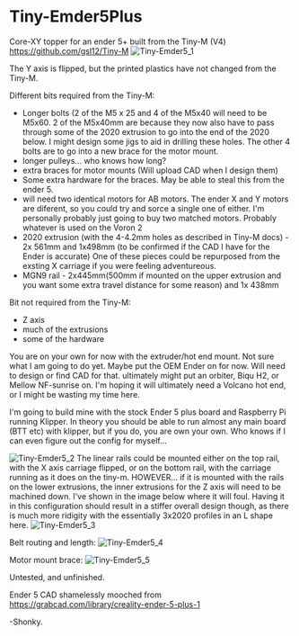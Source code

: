 

# Tiny-Emder5Plus
Core-XY topper for an ender 5+ built from the Tiny-M (V4) https://github.com/gsl12/Tiny-M 
![Tiny-Emder5_1](https://user-images.githubusercontent.com/88253304/128261054-d3563549-79d8-4654-bcef-58df6ae0884f.png)

The Y axis is flipped, but the printed plastics have not changed from the Tiny-M. 

Different bits required from the Tiny-M:
* Longer bolts (2 of the M5 x 25 and 4 of the M5x40 will need to be M5x60. 2 of the M5x40mm are because they now also have to pass through some of the 2020 extrusion to go into the end of the 2020 below. I might design some jigs to aid in drilling these holes. The other 4 bolts are to go into a new brace for the motor mount.
* longer pulleys... who knows how long?
* extra braces for motor mounts (Will upload CAD when I design them)
* Some extra hardware for the braces. May be able to steal this from the ender 5.
* will need two identical motors for AB motors. The ender X and Y motors are diferent, so you could try and sorce a single one of either. I'm personally probably just going to buy two matched motors. Probably whatever is used on the Voron 2
* 2020 extrusion (with the 4-4.2mm holes as described in Tiny-M docs) - 2x 561mm and 1x498mm (to be confirmed if the CAD I have for the Ender is accurate) One of these pieces could be repurposed from the exsting X carriage if you were feeling adventureous. 
* MGN9 rail - 2x445mm(500mm if mounted on the upper extrusion and you want some extra travel distance for some reason) and 1x 438mm


Bit not required from the Tiny-M:
* Z axis
* much of the extrusions
* some of the hardware

You are on your own for now with the extruder/hot end mount. Not sure what I am going to do yet. Maybe put the OEM Ender on for now. Will need to design or find CAD for that. ultimately might put an orbiter, Biqu H2, or Mellow NF-sunrise on. I'm hoping it will ultimately need a Volcano hot end, or I might be wasting my time here.


I'm going to build mine with the stock Ender 5 plus board and Raspberry Pi running Klipper. In theory you should be able to run almost any main board (BTT etc) with klipper, but if you do, you are own your own. Who knows if I can even figure out the config for myself... 


![Tiny-Emder5_2](https://user-images.githubusercontent.com/88253304/128361120-4be30d8a-43f2-4d9f-8159-d41705b5a592.png)
The linear rails could be mounted either on the top rail, with the X axis carriage flipped, or on the bottom rail, with the carriage running as it does on the tiny-m. HOWEVER... if it is mounted with the rails on the lower extrusions, the inner extrusions for the Z axis will need to be machined down. I've shown in the image below where it will foul. Having it in this configuration should result in a stiffer overall design though, as there is much more ridigity with the essentially 3x2020 profiles in an L shape here.
![Tiny-Emder5_3](https://user-images.githubusercontent.com/88253304/128361130-9e390330-764f-4885-954e-613fd8093db2.png)

Belt routing and length:
![Tiny-Emder5_4](https://user-images.githubusercontent.com/88253304/128433593-c9f06528-0093-4af6-80cb-4239672ad650.png)

Motor mount brace:
![Tiny-Emder5_5](https://user-images.githubusercontent.com/88253304/128433596-3d758fa0-29d0-4bdf-9166-b91f9ce3ed5f.png)


Untested, and unfinished.

Ender 5 CAD shamelessly mooched from https://grabcad.com/library/creality-ender-5-plus-1

-Shonky.
